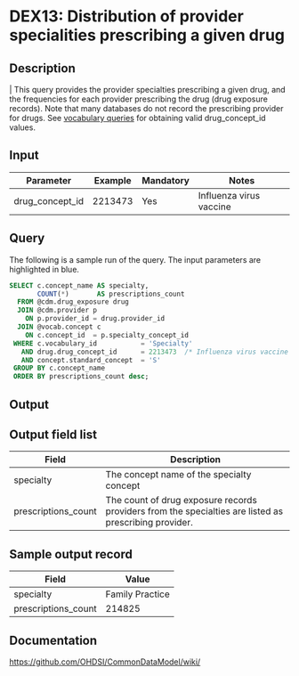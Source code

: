 <!---
Group:drug exposure
Name:DEX13 Distribution of provider specialities prescribing a given drug
Author:Patrick Ryan
CDM Version: 5.0
-->

# DEX13: Distribution of provider specialities prescribing a given drug

## Description
| This query provides the provider specialties prescribing a given drug, and the frequencies for each provider prescribing the drug (drug exposure records). Note that many databases do not record the prescribing provider for drugs. See  [vocabulary queries](http://vocabqueries.omop.org/drug-queries) for obtaining valid drug_concept_id values.

## Input

|  Parameter |  Example |  Mandatory |  Notes |
| --- | --- | --- | --- |
| drug_concept_id | 2213473 | Yes | Influenza virus vaccine |

## Query
The following is a sample run of the query. The input parameters are highlighted in  blue.

```sql
SELECT c.concept_name AS specialty,
       COUNT(*)       AS prescriptions_count
  FROM @cdm.drug_exposure drug
  JOIN @cdm.provider p 
    ON p.provider_id = drug.provider_id
  JOIN @vocab.concept c
    ON c.concept_id  = p.specialty_concept_id
 WHERE c.vocabulary_id           = 'Specialty'
   AND drug.drug_concept_id      = 2213473  /* Influenza virus vaccine */
   AND concept.standard_concept  = 'S'
 GROUP BY c.concept_name
 ORDER BY prescriptions_count desc;
```

## Output


## Output field list

|  Field |  Description |
| --- | --- |
| specialty | The concept name of the specialty concept |
| prescriptions_count | The count of drug exposure records providers from the specialties are listed as prescribing provider. |


## Sample output record

|  Field |  Value |
| --- | --- |
| specialty |  Family Practice |
| prescriptions_count |  214825 |

## Documentation
https://github.com/OHDSI/CommonDataModel/wiki/
